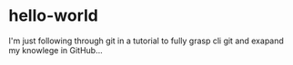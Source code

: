 # hello-world
I'm just following through git in a tutorial to fully grasp cli git and exapand my knowlege in GitHub...
